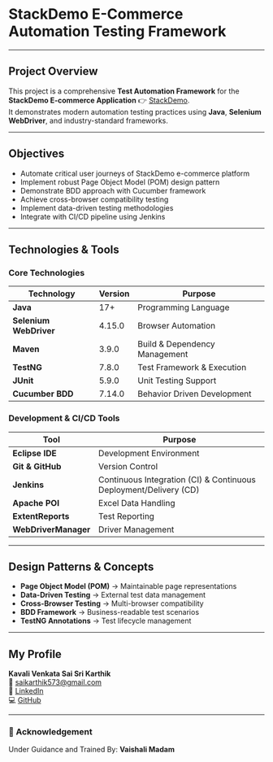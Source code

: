 # StackDemo E-Commerce Automation Testing Framework

---
## Project Overview  

This project is a comprehensive **Test Automation Framework** for the **StackDemo E-commerce Application** 👉 [StackDemo](https://bstackdemo.com).  
It demonstrates modern automation testing practices using **Java**, **Selenium WebDriver**, and industry-standard frameworks.  

---

## Objectives  

- Automate critical user journeys of StackDemo e-commerce platform  
- Implement robust Page Object Model (POM) design pattern  
- Demonstrate BDD approach with Cucumber framework  
- Achieve cross-browser compatibility testing  
- Implement data-driven testing methodologies  
- Integrate with CI/CD pipeline using Jenkins  

---

## Technologies & Tools  

### Core Technologies  

| Technology              | Version  | Purpose                         |
|--------------------------|----------|---------------------------------|
| **Java**                | 17+      | Programming Language            |
| **Selenium WebDriver**  | 4.15.0   | Browser Automation              |
| **Maven**               | 3.9.0    | Build & Dependency Management   |
| **TestNG**              | 7.8.0    | Test Framework & Execution      |
| **JUnit**               | 5.9.0    | Unit Testing Support            |
| **Cucumber BDD**        | 7.14.0   | Behavior Driven Development     |  

### Development & CI/CD Tools  

| Tool              | Purpose                        |
|--------------------|--------------------------------|
| **Eclipse IDE**   | Development Environment        |
| **Git & GitHub**  | Version Control                |
| **Jenkins**       | Continuous Integration (CI) & Continuous Deployment/Delivery (CD)        |
| **Apache POI**    | Excel Data Handling            |
| **ExtentReports** | Test Reporting                 |
| **WebDriverManager** | Driver Management           |  

---

## Design Patterns & Concepts  

- **Page Object Model (POM)** → Maintainable page representations  
- **Data-Driven Testing** → External test data management  
- **Cross-Browser Testing** → Multi-browser compatibility  
- **BDD Framework** → Business-readable test scenarios  
- **TestNG Annotations** → Test lifecycle management  

---

## My Profile  

**Kavali Venkata Sai Sri Karthik**  
📧 [saikarthik573@gmail.com](mailto:saikarthik573@gmail.com)  
🔗 [LinkedIn](https://www.linkedin.com/in/karthik-kavali/)  
💻 [GitHub](https://github.com/KARTHIKKAVALI1/Capstone_Project.git)  

---

### 🙏 Acknowledgement  

Under Guidance and Trained By: **Vaishali Madam**  
